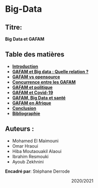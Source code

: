 # Big-Data

## Titre: 
**Big Data et GAFAM**

## Table des matières ##

- **[Introduction](Introduction.md)**
- **[GAFAM et Big data : Quelle relation ?](bigdata.md)**
- **[GAFAM vs opensource](opensource.md)**
- **[Concurrence entre les GAFAM](concurrence.md)**
- **[GAFAM et politique](politique.md)**
- **[GAFAM et Covid-19](GAFAM%20Vs%20Covid-19.md)**
- **[GAFAM, Big Data et santé](sante.md)**
- **[GAFAM en Afrique](GAFAM-Afrique.md)**
- **[Conclusion](Conclusion.md)**
- **[Bibliographie](Bibliographie.md)**



## Auteurs : 
- Mohamed El Maimouni
- Omar Hraoui
- Hiba Moutaouakil Alaoui
- Ibrahim Resmouki
- Ayoub Zekhnini

**Encadré par**: Stéphane Derrode

<p align="center">
    2020/2021
</p>